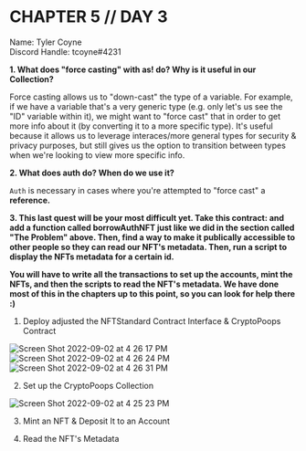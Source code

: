 # CHAPTER 5 // DAY 3

Name: Tyler Coyne  
Discord Handle: tcoyne#4231

**1. What does "force casting" with as! do? Why is it useful in our Collection?**

Force casting allows us to "down-cast" the type of a variable. For example, if we have a variable that's a very generic type (e.g. only let's us see the "ID" variable within it), we might want to "force cast" that in order to get more info about it (by converting it to a more specific type). It's useful because it allows us to leverage interaces/more general types for security & privacy purposes, but still gives us the option to transition between types when we're looking to view more specific info.

**2. What does auth do? When do we use it?**

`Auth` is necessary in cases where you're attempted to "force cast" a **reference.** 

**3. This last quest will be your most difficult yet. Take this contract: and add a function called borrowAuthNFT just like we did in the section called "The Problem" above. Then, find a way to make it publically accessible to other people so they can read our NFT's metadata. Then, run a script to display the NFTs metadata for a certain id.**

**You will have to write all the transactions to set up the accounts, mint the NFTs, and then the scripts to read the NFT's metadata. We have done most of this in the chapters up to this point, so you can look for help there :)**

1. Deploy adjusted the NFTStandard Contract Interface & CryptoPoops Contract

![Screen Shot 2022-09-02 at 4 26 17 PM](https://user-images.githubusercontent.com/92488787/188245994-dfd5c0ce-e549-49bc-8298-55973a201dae.png)
![Screen Shot 2022-09-02 at 4 26 24 PM](https://user-images.githubusercontent.com/92488787/188245938-4eefa123-b742-44ff-b488-3342f7240522.png)
![Screen Shot 2022-09-02 at 4 26 31 PM](https://user-images.githubusercontent.com/92488787/188245946-9e076d1c-6252-48f4-bed3-fded10993a48.png)

2. Set up the CryptoPoops Collection

![Screen Shot 2022-09-02 at 4 25 23 PM](https://user-images.githubusercontent.com/92488787/188245903-344e7556-94ed-4093-a2d2-a90365bb8af2.png)


3. Mint an NFT & Deposit It to an Account



4. Read the NFT's Metadata


